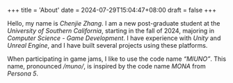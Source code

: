 +++
title = 'About'
date = 2024-07-29T15:04:47+08:00
draft = false
+++


Hello, my name is *Chenjie Zhang*. I am a new post-graduate student at the *University of Southern California*, starting in the fall of 2024, majoring in *Computer Science - Game Development*. I have experience with *Unity* and *Unreal Engine*, and I have built several projects using these platforms.

When participating in game jams, I like to use the code name *“MIUNO”*. This name, pronounced */muno/*, is inspired by the code name *MONA* from *Persona 5*.
